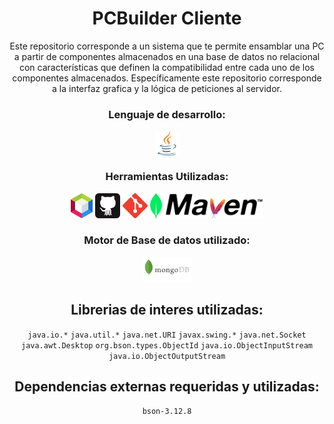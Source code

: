 <div align="center">
<h1>PCBuilder Cliente</h1>
<p>Este repositorio corresponde a un sistema que te permite ensamblar una PC a partir de componentes almacenados en una base de datos no relacional con características que definen la compatibilidad entre cada uno de los componentes almacenados. Específicamente este repositorio corresponde a la interfaz grafica y la lógica de peticiones al servidor. </p>

  
<h3>Lenguaje de desarrollo:</h3>
<img align="center" src="https://raw.githubusercontent.com/RubenRDC/rdcpictures/master/pictures/java.svg?token=GHSAT0AAAAAACRFSMR4GU32XPT7224UREH2ZVFTIZA" height="40"></img>
<h3>Herramientas Utilizadas:</h3>
<div align="center">
<img src ="https://raw.githubusercontent.com/RubenRDC/rdcpictures/master/pictures/Apache_NetBeans_Logo.svg?token=GHSAT0AAAAAACRFSMR4OS377HODE3TBGGOAZVFTGBQ" height="40"></img>
<img src ="https://raw.githubusercontent.com/RubenRDC/rdcpictures/master/pictures/github.svg?token=GHSAT0AAAAAACRFSMR4H4RX3RZQEQEFS5SUZVFTF6Q" height="40"></img>
<img src ="https://raw.githubusercontent.com/RubenRDC/rdcpictures/master/pictures/git.svg?token=GHSAT0AAAAAACRFSMR46MYGD64M4OSA3U7GZVFTGAA" height="40"></img>
<img src ="https://raw.githubusercontent.com/RubenRDC/rdcpictures/master/pictures/MongoDBCompass_Logo.svg" height="40"></img> 
<img src ="https://raw.githubusercontent.com/RubenRDC/rdcpictures/master/pictures/Apache_Maven_logo.svg" height="40"></img> 
</div>
<h3>Motor de Base de datos utilizado:</h3>
<img src ="https://raw.githubusercontent.com/RubenRDC/rdcpictures/master/pictures/mongodb-ar21.svg" height="40"></img>
<h2>Librerias de interes utilizadas:</h2>

`java.io.*`
`java.util.*`
`java.net.URI`
`javax.swing.*`
`java.net.Socket`
`java.awt.Desktop`
`org.bson.types.ObjectId`
`java.io.ObjectInputStream`
`java.io.ObjectOutputStream`

<h2>Dependencias externas requeridas y utilizadas:</h2>

`bson-3.12.8`

</div>